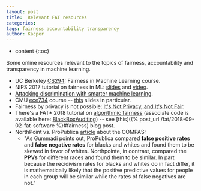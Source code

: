 ```yaml
---
layout: post
title:  Relevant FAT resources
categories:
tags: fairness accountability transparency
author: Kacper
---
```


* content
{:toc}

Some online resources relevant to the topics of fairness, accountability and transparency in machine learning.<!--more-->

- UC Berkeley [CS294](https://fairmlclass.github.io/): Fairness in Machine Learning course.
- NIPS 2017 tutorial on fairness in ML: [slides](http://fairml.how/tutorial/#/) and [video](https://vimeo.com/248490141).
- [Attacking discrimination with smarter machine learning](https://research.google.com/bigpicture/attacking-discrimination-in-ml/).
- CMU [ece734](http://www.archive.ece.cmu.edu/~ece734/schedule.html) course -- [this](https://www.ece.cmu.edu/~ece734/fall2014/lectures/16.Fairness.pdf) slides in particular.
- Fairness by privacy is not possible: [It's Not Privacy, and It's Not Fair](https://www.stanfordlawreview.org/online/privacy-and-big-data-its-not-privacy-and-its-not-fair/).
- There's a FAT\* 2018 tutorial on [algorithmic fairness](https://algofairness.github.io/fatconference-2018-auditing-tutorial/) (associate code is available here: [BlackBoxAuditing](https://github.com/algofairness/BlackBoxAuditing)) -- see [this]({% post_url /fat/2018-09-02-fat-software %}#fairness) blog post.
- NorthPoint vs. ProPublica [article](https://www.technologyreview.com/s/607955/inspecting-algorithms-for-bias/) about the COMPAS:
    * "As Gummadi points out, ProPublica compared **false positive rates** and **false negative rates** for blacks and whites and found them to be skewed in favor of whites. Northpointe, in contrast, compared the **PPVs** for different races and found them to be similar. In part because the recidivism rates for blacks and whites do in fact differ, it is mathematically likely that the positive predictive values for people in each group will be similar while the rates of false negatives are not."
